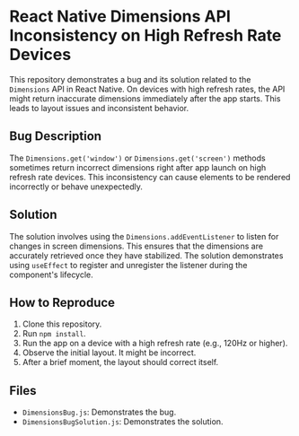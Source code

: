 # React Native Dimensions API Inconsistency on High Refresh Rate Devices

This repository demonstrates a bug and its solution related to the `Dimensions` API in React Native. On devices with high refresh rates, the API might return inaccurate dimensions immediately after the app starts. This leads to layout issues and inconsistent behavior.

## Bug Description

The `Dimensions.get('window')` or `Dimensions.get('screen')` methods sometimes return incorrect dimensions right after app launch on high refresh rate devices.  This inconsistency can cause elements to be rendered incorrectly or behave unexpectedly.

## Solution

The solution involves using the `Dimensions.addEventListener` to listen for changes in screen dimensions. This ensures that the dimensions are accurately retrieved once they have stabilized. The solution demonstrates using `useEffect` to register and unregister the listener during the component's lifecycle.

## How to Reproduce

1. Clone this repository.
2. Run `npm install`.
3. Run the app on a device with a high refresh rate (e.g., 120Hz or higher).
4. Observe the initial layout. It might be incorrect.
5. After a brief moment, the layout should correct itself. 

## Files

- `DimensionsBug.js`: Demonstrates the bug.
- `DimensionsBugSolution.js`: Demonstrates the solution.